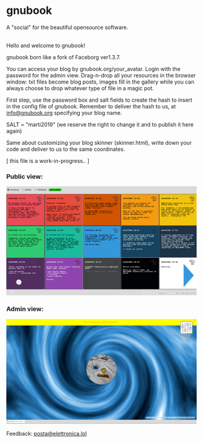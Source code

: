 # gnubook
A "social" for the beautiful opensource software.

<br>
Hello and welcome to gnubook!

gnubook born like a fork of Faceborg ver1.3.7.

You can access your blog by gnubook.org/your_avatar. Login with the password for the admin view. Drag-n-drop all your resources in the browser window: txt files become blog posts, images fill in the gallery while you can always choose to drop whatever type of file in a magic pot.<br>

First step, use the password box and salt fields to create the hash to insert in the config file of gnubook. Remember to deliver the hash to us, at info@gnubook.org specifying your blog name.<br>

SALT = "marti2019" (we reserve the right to change it and to publish it here again)

Same about customizing your blog skinner (skinner.html), write down your code and deliver to us to the same coordinates.
    
[ this file is a work-in-progress.. ]

### Public view:

![gnubook in action #1](/Public/static/res/screenshot1.png)<br>

### Admin view:

![gnubook in action #2](/Public/static/res/screenshot2.png)<br>

Feedback: posta@elettronica.lol
